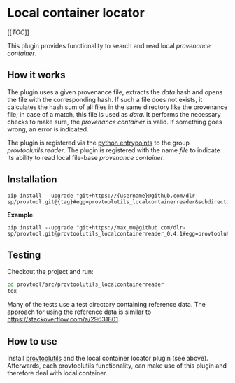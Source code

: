 # Local container locator

[[_TOC_]]

This plugin provides functionality to search and read local _provenance container_.

## How it works

The plugin uses a given provenance file, extracts the _data_ hash and opens the file with the corresponding hash. If such a file does not exists, it calculates the hash sum of all files in the same directory like the provenance file; in case of a match, this file is used as _data_. It performs the necessary checks to make sure, the _provenance container_ is valid. If something goes wrong, an error is indicated.

The plugin is registered via the [python entrypoints](https://packaging.python.org/en/latest/specifications/entry-points/) to the group _provtoolutils.reader_. The plugin is registered with the name _file_ to indicate its ability to read local file-base _provenance container_.

## Installation

```
pip install --upgrade "git+https://{username}@github.com/dlr-sp/provtool.git@{tag}#egg=provtoolutils_localcontainerreader&subdirectory=src/provtoolutils_localcontainerreader"
```

**Example**:

```
pip install --upgrade "git+https://max_mu@github.com/dlr-sp/provtool.git@provtoolutils_localcontainerreader_0.4.1#egg=provtoolutils_localcontainerreader&subdirectory=src/provtoolutils_localcontainerreader"
```

## Testing

Checkout the project and run:

```bash
cd provtool/src/provtoolutils_localcontainerreader
tox
```

Many of the tests use a test directory containing reference data. The approach for using the reference data is similar to https://stackoverflow.com/a/29631801.

## How to use

Install [provtoolutils](../utils/README.md) and the local container locator plugin (see above). Afterwards, each provtoolutils functionality, can make use of this plugin and therefore deal with local container.
